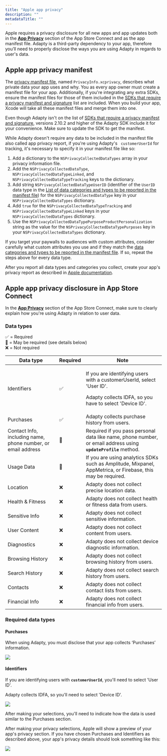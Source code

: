 ```yaml
---
title: "Apple app privacy"
description: ""
metadataTitle: ""
---
```


Apple requires a privacy disclosure for all new apps and app updates both in the [**App Privacy**](https://appstoreconnect.apple.com/apps/6477523342/distribution/privacy) section of the App Store Connect and as the app manifest file.  Adapty is a third-party dependency to your app, therefore you’ll need to properly disclose the ways you are using Adapty in regards to user's data.

## Apple app privacy manifest

The [privacy manifest file](https://developer.apple.com/documentation/bundleresources/privacy_manifest_files/describing_data_use_in_privacy_manifests), named `PrivacyInfo.xcprivacy`, describes what private data your app uses and why. You as every app owner must create a manifest file for your app. Additionally, if you're integrating any extra SDKs, ensure the manifest files for those of them included in the [SDKs that require a privacy manifest and signature](https://developer.apple.com/support/third-party-SDK-requirements/) list are included. When you build your app, Xcode will take all these manifest files and merge them into one.

Even though Adapty isn't on the list of [SDKs that require a privacy manifest and signature](https://developer.apple.com/support/third-party-SDK-requirements/), versions 2.10.2 and higher of the Adapty SDK include it for your convenience. Make sure to update the SDK to get the manifest.

While Adapty doesn't require any data to be included in the manifest file also called app privacy report, if you're using Adapty's ` customerUserId` for tracking, it's necessary to specify it in your manifest file like so: 

1. Add a dictionary to the `NSPrivacyCollectedDataTypes` array in your privacy information file. 
2. Add the `NSPrivacyCollectedDataType`, `NSPrivacyCollectedDataTypeLinked`, and `NSPrivacyCollectedDataTypeTracking` keys to the dictionary.
3. Add string `NSPrivacyCollectedDataTypeUserID` (identifier of the `UserID` data type in the [List of data categories and types to be reported in the manifest file](https://developer.apple.com/documentation/bundleresources/privacy_manifest_files/describing_data_use_in_privacy_manifests#4250555)) for the `NSPrivacyCollectedDataType` key in your `NSPrivacyCollectedDataTypes` dictionary.
4. Add `true` for the `NSPrivacyCollectedDataTypeTracking` and `NSPrivacyCollectedDataTypeLinked` keys in your `NSPrivacyCollectedDataTypes` dictionary.
5. Use the `NSPrivacyCollectedDataTypePurposeProductPersonalization` string as the value for the `NSPrivacyCollectedDataTypePurposes` key in your `NSPrivacyCollectedDataTypes` dictionary.

If you target your paywalls to audiences with custom attributes, consider carefully what custom attributes you use and if they match the [data categories and types to be reported in the manifest file](https://developer.apple.com/documentation/bundleresources/privacy_manifest_files/describing_data_use_in_privacy_manifests#4250555). If so, repeat the steps above for every data type.

After you report all data types and categories you collect, create your app's privacy report as described in [Apple documentation](https://developer.apple.com/documentation/bundleresources/privacy_manifest_files/describing_data_use_in_privacy_manifests#4239187).

## Apple app privacy disclosure in App Store Connect

In the [**App Privacy**](https://appstoreconnect.apple.com/apps/6477523342/distribution/privacy) section of the App Store Connect, make sure to clearly explain how you're using Adapty in relation to user data.

### Data types

✅ = Required  
👀 = May be required \(see details below\)  
❌ = Not required

| Data type | Required | Note |
|---------|--------|----|
| Identifiers | ✅ | <p>If you are identifying users with a customerUserId, select 'User ID'.</p><p></p><p>Adapty collects IDFA, so you have to select 'Device ID'.</p> |
| Purchases | ✅ | Adapty collects purchase history from users. |
| Contact Info, including name, phone number, or email address | 👀 | Required if you pass personal data like name, phone number, or email address using **`updateProfile`** method. |
| Usage Data | 👀 | If you are using analytics SDKs such as Amplitude, Mixpanel, AppMetrica, or Firebase, this may be required. |
| Location | ❌ | Adapty does not collect precise location data. |
| Health & Fitness | ❌ | Adapty does not collect health or fitness data from users. |
| Sensitive Info | ❌ | Adapty does not collect sensitive information. |
| User Content | ❌ | Adapty does not collect content from users. |
| Diagnostics | ❌ | Adapty does not collect device diagnostic information. |
| Browsing History | ❌ | Adapty does not collect browsing history from users. |
| Search History | ❌ | Adapty does not collect search history from users. |
| Contacts | ❌ | Adapty does not collect contact lists from users. |
| Financial Info | ❌ | Adapty does not collect financial info from users. |


### Required data types

#### Purchases

When using Adapty, you must disclose that your app collects ‘Purchases’ information.


<div style={{ textAlign: 'center' }}>
  <img 
    src="https://files.readme.io/feb3b9f-CleanShot_2023-08-25_at_12.32.552x.png" 
    style={{ width: '700px', border: 'none' }}
  />
</div>





#### Identifiers

If you are identifying users with **`customerUserId`**, you'll need to select 'User ID'.

Adapty collects IDFA, so you'll need to select 'Device ID'.


<div style={{ textAlign: 'center' }}>
  <img 
    src="https://files.readme.io/93f3daa-CleanShot_2023-08-25_at_12.35.272x.png" 
    style={{ width: '700px', border: 'none' }}
  />
</div>





After making your selections, you'll need to indicate how the data is used similar to the Purchases section.

After making your privacy selections, Apple will show a preview of your app's privacy section. If you have chosen Purchases and Identifiers as described above, your app's privacy details should look something like this:


<div style={{ textAlign: 'center' }}>
  <img 
    src="https://files.readme.io/17e4ba7-CleanShot_2023-08-25_at_12.36.442x.png" 
    style={{ width: '700px', border: '1px solid grey' }}
  />
</div>


